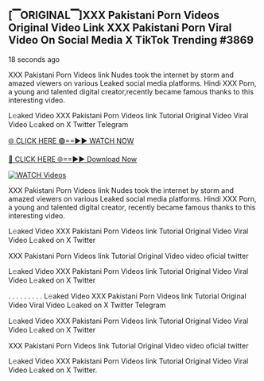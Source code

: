 ## [▔ORIGINAL▔]XXX Pakistani Porn Videos Original Video Link XXX Pakistani Porn Viral Video On Social Media X TikTok Trending #3869

18 seconds ago

XXX Pakistani Porn Videos link Nudes took the internet by storm and amazed viewers on various Leaked social media platforms. Hindi XXX Porn, a young and talented digital creator,recently became famous thanks to this interesting video.

L𝚎aked Video XXX Pakistani Porn Videos link Tutorial Original Video Viral Video L𝚎aked on X Twitter Telegram

[🌐 CLICK HERE 🟢==►► WATCH NOW](https://dekho-ki-hoy-07-2k25.blogspot.com/2025/01/viral-tv.html)

[🔴 CLICK HERE 🌐==►► Download Now](https://dekho-ki-hoy-07-2k25.blogspot.com/2025/01/viral-tv.html)

[![WATCH Videos](https://i.imgur.com/PlrYii1.png)](https://dekho-ki-hoy-07-2k25.blogspot.com/2025/01/viral-tv.html)

XXX Pakistani Porn Videos link Nudes took the internet by storm and amazed viewers on various Leaked social media platforms. Hindi XXX Porn, a young and talented digital creator, recently became famous thanks to this interesting video.

L𝚎aked Video XXX Pakistani Porn Videos link Tutorial Original Video Viral Video L𝚎aked on X Twitter

XXX Pakistani Porn Videos link Tutorial Original Video video oficial twitter

L𝚎aked Video XXX Pakistani Porn Videos link Tutorial Original Video Viral Video L𝚎aked on X Twitter

. . . . . . . . . L𝚎aked Video XXX Pakistani Porn Videos link Tutorial Original Video Viral Video L𝚎aked on X Twitter Telegram

L𝚎aked Video XXX Pakistani Porn Videos link Tutorial Original Video Viral Video L𝚎aked on X Twitter

XXX Pakistani Porn Videos link Tutorial Original Video video oficial twitter

L𝚎aked Video XXX Pakistani Porn Videos link Tutorial Original Video Viral Video L𝚎aked on X Twitter.